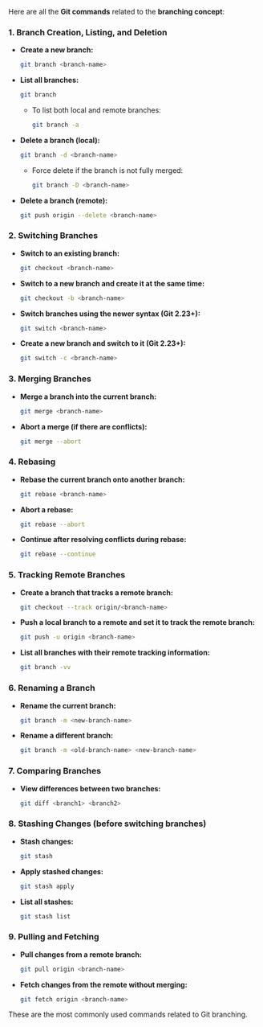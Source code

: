 Here are all the **Git commands** related to the **branching concept**:

### 1. **Branch Creation, Listing, and Deletion**

- **Create a new branch:**
  ```bash
  git branch <branch-name>
  ```

- **List all branches:**
  ```bash
  git branch
  ```
  - To list both local and remote branches:
    ```bash
    git branch -a
    ```

- **Delete a branch (local):**
  ```bash
  git branch -d <branch-name>
  ```
  - Force delete if the branch is not fully merged:
    ```bash
    git branch -D <branch-name>
    ```

- **Delete a branch (remote):**
  ```bash
  git push origin --delete <branch-name>
  ```

### 2. **Switching Branches**

- **Switch to an existing branch:**
  ```bash
  git checkout <branch-name>
  ```

- **Switch to a new branch and create it at the same time:**
  ```bash
  git checkout -b <branch-name>
  ```

- **Switch branches using the newer syntax (Git 2.23+):**
  ```bash
  git switch <branch-name>
  ```

- **Create a new branch and switch to it (Git 2.23+):**
  ```bash
  git switch -c <branch-name>
  ```

### 3. **Merging Branches**

- **Merge a branch into the current branch:**
  ```bash
  git merge <branch-name>
  ```

- **Abort a merge (if there are conflicts):**
  ```bash
  git merge --abort
  ```

### 4. **Rebasing**

- **Rebase the current branch onto another branch:**
  ```bash
  git rebase <branch-name>
  ```

- **Abort a rebase:**
  ```bash
  git rebase --abort
  ```

- **Continue after resolving conflicts during rebase:**
  ```bash
  git rebase --continue
  ```

### 5. **Tracking Remote Branches**

- **Create a branch that tracks a remote branch:**
  ```bash
  git checkout --track origin/<branch-name>
  ```

- **Push a local branch to a remote and set it to track the remote branch:**
  ```bash
  git push -u origin <branch-name>
  ```

- **List all branches with their remote tracking information:**
  ```bash
  git branch -vv
  ```

### 6. **Renaming a Branch**

- **Rename the current branch:**
  ```bash
  git branch -m <new-branch-name>
  ```

- **Rename a different branch:**
  ```bash
  git branch -m <old-branch-name> <new-branch-name>
  ```

### 7. **Comparing Branches**

- **View differences between two branches:**
  ```bash
  git diff <branch1> <branch2>
  ```

### 8. **Stashing Changes (before switching branches)**

- **Stash changes:**
  ```bash
  git stash
  ```

- **Apply stashed changes:**
  ```bash
  git stash apply
  ```

- **List all stashes:**
  ```bash
  git stash list
  ```

### 9. **Pulling and Fetching**

- **Pull changes from a remote branch:**
  ```bash
  git pull origin <branch-name>
  ```

- **Fetch changes from the remote without merging:**
  ```bash
  git fetch origin <branch-name>
  ```

These are the most commonly used commands related to Git branching.
